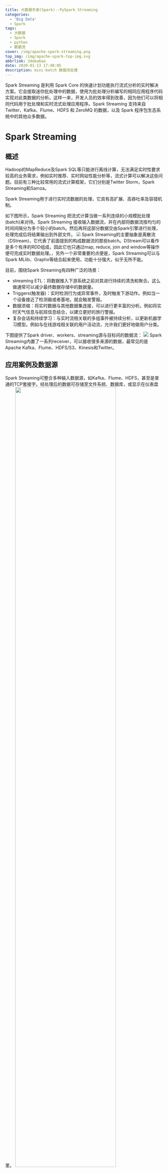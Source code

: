 ```yaml
---
title: 大数据手册(Spark)--PySpark Streaming
categories:
  - 'Big Data'
  - Spark
tags:
  - 大数据
  - Spark
  - python
  - 数据流
cover: /img/apache-spark-streaming.png
top_img: /img/apache-spark-top-img.svg
abbrlink: 34eba6aa
date: 2020-01-13 17:48:05
description: mini-batch 数据流处理
---
```


Spark Streaming 是利用 Spark Core 的快速计划功能执行流式分析的实时解决方案。它会提取迷你批处理中的数据，使用为批处理分析编写的相同应用程序代码实现对此类数据的分析。这样一来，开发人员的效率得到改善，因为他们可以将相同代码用于批处理和实时流式处理应用程序。Spark Streaming 支持来自 Twitter、Kafka、Flume、HDFS 和 ZeroMQ 的数据，以及 Spark 程序包生态系统中的其他众多数据。

# Spark Streaming

## 概述

Hadoop的MapReduce及Spark SQL等只能进行离线计算，无法满足实时性要求较高的业务需求，例如实时推荐、实时网站性能分析等，流式计算可以解决这些问题。目前有三种比较常用的流式计算框架，它们分别是Twitter Storm，Spark Streaming和Samza。

Spark Streaming用于进行实时流数据的处理，它具有高扩展、高吞吐率及容错机制。

如下图所示，Spark Streaming 把流式计算当做一系列连续的小规模批处理(batch)来对待。Spark Streaming 接收输入数据流，并在内部将数据流按均匀的时间间隔分为多个较小的batch。然后再将这部分数据交由Spark引擎进行处理，处理完成后将结果输出到外部文件。
<img src="https://warehouse-1310574346.cos.ap-shanghai.myqcloud.com/images/spark/Spark-Streaming.png" style="zoom:80%;" />
Spark Streaming的主要抽象是离散流（DStream)，它代表了前面提到的构成数据流的那些batch。DStream可以看作是多个有序的RDD组成，因此它也只通过map, reduce, join and window等操作便可完成实时数据处理。，另外一个非常重要的点便是，Spark Streaming可以与Spark MLlib、Graphx等结合起来使用，功能十分强大，似乎无所不能。

目前，围绕Spark Streaming有四种广泛的场景：
- streaming ETL：将数据推入下游系统之前对其进行持续的清洗和聚合。这么做通常可以减少最终数据存储中的数据量。  
- Triggers(触发器)：实时检测行为或异常事件，及时触发下游动作。例如当一个设备接近了检测器或者基地，就会触发警报。  
- 数据浓缩：将实时数据与其他数据集连接，可以进行更丰富的分析。例如将实时天气信息与航班信息结合，以建立更好的旅行警报。  
- 复杂会话和持续学习：与实时流相关联的多组事件被持续分析，以更新机器学习模型。例如与在线游戏相关联的用户活动流，允许我们更好地做用户分类。

下图提供了Spark driver、workers、streaming源与目标间的数据流：
![](https://warehouse-1310574346.cos.ap-shanghai.myqcloud.com/images/spark/DStream.PNG)
Spark Streaming内置了一系列receiver，可以接收很多来源的数据，最常见的是Apache Kafka、Flume、HDFS/S3、Kinesis和Twitter。

## 应用案例及数据源

Spark Streaming可整合多种输入数据源，如Kafka、Flume、HDFS，甚至是普通的TCP套接字。经处理后的数据可存储至文件系统、数据库，或显示在仪表盘里。
<img src="https://warehouse-1310574346.cos.ap-shanghai.myqcloud.com/images/spark/DStream-demo.PNG" height="80%" width="80%" >

编写Spark Streaming程序的基本步骤是：
1. 通过创建输入DStream来定义输入源
2. 通过对DStream应用转换操作和输出操作来定义流计算
3. 用streamingContext.start()来开始接收数据和处理流程
4. 通过streamingContext.awaitTermination()方法来等待结束（例如<ctrl+C>），或通过streamingContext.stop()来手动结束流计算进程

下面我们使用Python的Spark Streaming来创建一个简单的单词计数例子。
这个字数计数示例将使用Linux/Unix nc命令——它是一种读写跨网络连接数据的简单实用程序。我们将使用两个不同的bash终端，一个使用nc命令将多个单词发送到我们计算机的本地端口（9999），另一个终端将运行Spark Streaming来接收这些字，并对它们进行计数。
```python
#!/usr/bin/env python3

# Create a local SparkContext and Streaming Contexts
from pyspark import SparkContext
from pyspark.streaming import StreamingContext
import sys

# Create sc with two working threads
sc = SparkContext('local[2]','NetworkWordCount')

# Spark Streaming入口点(每隔一秒钟运行一次微批次)
ssc = StreamingContext(sc, 1)

# 创建DStream输入源：套接字流
lines = ssc.socketTextStream(sys.argv[1], sys.argv[2])

# Split lines into words and count
wordCounts = lines.flatMap(lambda line: line.split(" ")) \
    .map(lambda word: (word, 1)) \
    .reduceByKey(lambda a, b: a+b)
    
wordCounts.pprint()

# 启动Spark Streaming，并等待终止命令
ssc.start()
ssc.awaitTermination()
```
如前所述，现在有了脚本，打开两个终端窗口：一个用于您的nc命令，另一个用于Spark Streaming程序。
要从其中一个终端启动nc命令，请键入：
```sh
$ nc -lk 9999
```
从这个点开始，你在这个终端所输入的一切都将被传送到9999端口。本例中，敲入`green`这个词三次，`blue`五次。
从另一个终端屏幕，我们来运行刚创建的Python流脚本（NetworkWordCount.py）。
```sh
$ spark-submit NetworkWordCount.py localhost 9999
```
该命令将运行脚本，读取本地计算机（即localhost）端口9999以接收发送到该套接字的任何内容。由于你已经在第一个终端将信息发送端口，因此在启动脚本后不久，Spark Streaming程序会读取发送到端口9999的任何单词，并按照以下屏幕截图中所示的样子执行单词计数：
```sh
$ nc -lk 9999
green green green blue blue blue blue blue
-------------------------------------------
Time: 2018-12-24 11:30:26
-------------------------------------------

-------------------------------------------
Time: 2018-12-24 11:30:27
-------------------------------------------
('blue', 5)
('green', 3)
```

**文件流**：包括文本格式和任意HDFS的输入格式。创建DStream输入源示例
```python
lines = ssc.textFileStream('wordfile')
```

**套接字流 (socket)**：从一个本地或远程主机的某个端口服务上读取数据。它无法提供端到端的容错保障，Socket源一般仅用于测试或学习用途。
![](https://warehouse-1310574346.cos.ap-shanghai.myqcloud.com/images/spark/socket.PNG)
创建DStream输入源示例

```python
lines = ssc.socketTextStream("local", 9999)
```

**RDD序列流**：在调试Spark Streaming应用程序的时候，我们可以使用streamingContext.queueStream(queueOfRDD)创建基于RDD队列的DStream

**kafka**：Kafka是一种高吞吐量的分布式发布订阅消息系统，它可以处理消费者在网站中的所有动作流数据。 这种动作（网页浏览，搜索和其他用户的行动）是在现代网络上的许多社会功能的一个关键因素。Kafka的目的是通过[Hadoop](https://baike.baidu.com/item/Hadoop)的并行加载机制来统一线上和离线的消息处理，也是为了通过集群来提供实时的消息。
在公司的大数据生态系统中，可以把Kafka作为数据交换枢纽，不同类型的分布式系统（关系数据库、NoSQL数据库、流处理系统、批处理系统等），可以统一接入到Kafka，实现和Hadoop各个组件之间的不同类型数据的实时高效交换。

下图为kafka组成
![](https://warehouse-1310574346.cos.ap-shanghai.myqcloud.com/images/spark/kafka.PNG)

-   Broker：Kafka集群包含一个或多个服务器，这种服务器被称为broker
-   Topic ：每条发布到Kafka集群的消息都有一个类别，这个类别被称为Topic。（物理上不同Topic的消息分开存储，逻辑上一个Topic的消息虽然保存于一个或多个broker上但用户只需指定消息的Topic即可生产或消费数据而不必关心数据存于何处）
-   Partition：是物理上的概念，每个Topic包含一个或多个Partition.
-   Producer：负责发布消息到Kafka broker
-   Consumer：消息消费者，向Kafka broker读取消息的客户端。
-   Consumer Group：每个Consumer属于一个特定的Consumer Group（可为每个Consumer指定group name，若不指定group name则属于默认的group）
<img src="https://warehouse-1310574346.cos.ap-shanghai.myqcloud.com/images/spark/kafka-broker.PNG" height="80%" width="80%">

我们可以创建基于Kafka的DStream
```python
from pyspark.streaming.kafka import KafkaUtils
kvs = KafkaUtils.createStream(...)
```

## 转化操作

**无状态转化操作**：把简单的RDDtransformation分别应用到每个批次上，每个批次的处理不依赖于之前的批次的数据。
![](https://warehouse-1310574346.cos.ap-shanghai.myqcloud.com/images/spark/RDDtransformation.PNG)
**有状态转化操作**：需要使用之前批次的数据或者中间结果来计算当前批次的数据。包括基于滑动窗口的转化操作，和追踪状态变化的转化操作(updateStateByKey)
![](https://warehouse-1310574346.cos.ap-shanghai.myqcloud.com/images/spark/updateStateByKey.PNG)

无状态转化操作|说明（同RDD转化类似）
:---|:---
`map(func)`|映射变换
`flatMap(func)`|同RDD
`filter(func)`|返回过滤后新的DStream
`reduce(func)`|聚合
`count()`|计数
`union(otherStream)`|合并
`countByValue()`|值计数
`reduceByKey(func, [numTasks])`|对于相同key的数据聚合
`join(otherStream, [numTasks])`|交集
`cogroup(otherStream, [numTasks])`|
`transform(func)`|任意变换
`repartition(numPartitions)`|重分区

**滑动窗口转化操作**
`window(windowLength, slideInterval)` 基于源DStream产生的窗口化的批数据，计算得到一个新的Dstream
`countByWindow(windowLength, slideInterval)` 返回流中元素的一个滑动窗口数
`reduceByWindow(func, windowLength, slideInterval)` 返回一个单元素流。利用函数func聚集滑动时间间隔的流的元素创建这个单元素流。函数func必须满足结合律，从而可以支持并行计算
`countByValueAndWindow(windowLength, slideInterval, [numTasks])` 当应用到一个(K,V)键值对组成的DStream上，返回一个由(K,V)键值对组成的新的DStream。每个key的值都是它们在滑动窗口中出现的频率

**reduceByKeyAndWindow方法**
`reduceByKeyAndWindow(func, windowLength, slideInterval, [numTasks])` 应用到一个(K,V)键值对组成的DStream上时，会返回一个由(K,V)键值对组成的新的DStream。每一个key的值均由给定的reduce函数(func函数)进行聚合计算。注意：在默认情况下，这个算子利用了Spark默认的并发任务数去分组。可以通过numTasks参数的设置来指定不同的任务数。
`reduceByKeyAndWindow(func, invFunc, windowLength, slideInterval, [numTasks])` **更加高效**的reduceByKeyAndWindow，每个窗口的reduce值，是基于先前窗口的reduce值进行增量计算得到的；它会对进入滑动窗口的新数据进行reduce操作，并对离开窗口的老数据进行“逆向reduce”操作。但是，只能用于“可逆reduce函数”，即那些reduce函数都有一个对应的“逆向reduce函数”（以InvFunc参数传入）。

![](https://warehouse-1310574346.cos.ap-shanghai.myqcloud.com/images/spark/reduceByKeyAndWindow.PNG)
```python
lines = ssc.socketTextStream("localhost", 9999)

counts = lines.flatMap(lambda line: line.split(" "))\
    .map(lambda word: (word, 1))\
    .reduceByKeyAndWindow(lambda x,y:x+y, lambda x,y:x-y, 30, 10)
    
counts.pprint()
```

**UpdateStateByKey转化方法**：需要在跨批次之间维护状态时，需要UpdateStateByKey方法。通俗点说，假如我们想知道一个用户最近访问的10个页面是什么，可以把键设置为用户ID，然后UpdateStateByKey就可以跟踪每个用户最近访问的10个页面，这个列表就是“状态”对象。

回到本章初的应用案例（无状态转化），1秒在nc端键入3个green和5个blue，2秒再键入1个gohawks，4秒再键入2个green。
下图展示了lines DStream及其微批量数据：
<img src="https://warehouse-1310574346.cos.ap-shanghai.myqcloud.com/images/spark/lines-DStream.jpg" height="60%" width="60%" >
下图表示我们计算的是有状态的全局聚合：
<img src="https://warehouse-1310574346.cos.ap-shanghai.myqcloud.com/images/spark/lines-DStream2.jpg" height="60%" width="60%" >

代码如下
```python
#!/usr/bin/env python3

# Create a local SparkContext and Streaming Contexts
from pyspark import SparkContext
from pyspark.streaming import StreamingContext
import sys

# Create sc with two working threads
sc = SparkContext('local[2]','NetworkWordCount')

# Spark Streaming入口点(每隔一秒钟运行一次微批次)
ssc = StreamingContext(sc, 1)

# 为了确保持续运行可以容错，配置一个检查点
ssc.checkpoint("checkpoint")

# 创建DStream输入源：套接字流
lines = ssc.socketTextStream(sys.argv[1], sys.argv[2])

# 定义更新函数：sum of the (key, value) pairs
def  updateFunc(new_values, last_sum):
    return sum(new_values) + (last_sum or 0)

lines = ssc.socketTextStream(sys.argv[1], int(sys.argv[2]))

# RDD with initial state (key, value) pairs
initialStateRDD = sc.parallelize([])

running_counts = lines.flatMap(lambda line: line.split(" "))\
    .map(lambda word: (word, 1))\
    .updateStateByKey(updateFunc, initialRDD=initialStateRDD)
    
running_counts.pprint()
ssc.start()
ssc.awaitTermination()
```
两者的主要区别在于使用了updateStateByKey方法，该方法将执行前面提到的执行加和的updateFunc。updateStateByKey是Spark Streaming的方法，用于对数据流执行计算，并以有利于性能的方式更新每个key的状态。通常在Spark 1.5及更早版本中使用updateStateByKey，这些有状态的全局聚合的性能与状态的大小成比例，从Spark 1.6起，应该使用mapWithState。

# Structured Streaming

## 概述

对于Spark 2.0，Apache Spark社区致力于通过引入结构化流（structured streaming）的概念来简化流，结构化流将Streaming概念与Dataset/DataFrame相结合。结构化流式引入的是增量，当处理一系列数据块时，结构化流不断地将执行计划应用在所接收的每个新数据块集合上。通过这种运行方式，引擎可以充分利用Spark DataFrame/Dataset所包含的优化功能，并将其应用于传入的数据流。
![](https://warehouse-1310574346.cos.ap-shanghai.myqcloud.com/images/spark/data-stream.PNG)

1. 微批处理：Structured Streaming默认使用微批处理执行模型，这意味着Spark流计算引擎会定期检查流数据源，并对自上一批次结束后到达的新数据执行批量查询。（数据到达和得到处理并输出结果之间的延时超过100毫秒）
2. 持续处理：Spark从2.3.0版本开始引入了持续处理的试验性功能，可以实现流计算的毫秒级延迟。
在持续处理模式下，Spark不再根据触发器来周期性启动任务，而是启动一系列的连续读取、处理和写入结果的长时间运行的任务。

## 应用案例及数据源

编写Structured Streaming程序的基本步骤包括：
1. 创建输入数据源
2. 定义流计算过程
3. 启动流计算并输出结果

我们来看一下使用updateStateByKey的有状态流的文字计数脚本，并将其改成一个Structured Streaming的文字计数脚本：
![](https://warehouse-1310574346.cos.ap-shanghai.myqcloud.com/images/spark/Structured-Streaming-demo.PNG)

```python
#!/usr/bin/env python3

# Import necessary classes and create a local SparkSession
from pyspark.sql import SparkSession
from pyspark.sql.functions import split
from pyspark.sql.functions import explode

spark = SparkSession \
    .builder \
    .appName("StructuredNetworkWordCount") \
    .getOrCreate()
    
# from connection to localhost: 9999
lines = spark \
    .readStream \
    .format("socket") \
    .option("host", "localhost") \
    .option("port", 9999) \
    .load()

# split lines into words
words = lines.select(
  explode(
         split(lines.value, " ")
  ).alias("word")
  )

# Generate runing word count
wordCounts = words.groupBy("word").count()

# 输出至控制台
query = wordCounts \
    .writeStream \
    .outputMode("complete") \
    .format("console") \
    .trigger(processingTime="8 seconds") \
    .start()
    
query.awaitTermination()
```
取而代之的，流那部分的代码是通过调用readStream来初始化的，我们可以使用熟悉的DataFrame groupBy语句和count来生成运行的文字计数。
由于程序中需要用到拆分字符串和展开数组内的所有单词的功能，所以引用了来自pyspark.sql.functions里面的split和explode函数。
让我们回到第一个终端运行我们的nc作业：  
```python
$ nc -lk 9999
```
检查以下输出。如你所见，你既能得到有状态流的优势，还能使用更为熟悉的DataFrame API：
```sh
-------------------------------------------
Batch: 0
-------------------------------------------
+----+-----+
|word|count|
+----+-----+
| cat|    1|
| dog|    3|
+----+-----+

-------------------------------------------
Batch: 1
-------------------------------------------
+----+-----+
|word|count|
+----+-----+
| cat|    2|
| dog|    3|
| owl|    1|
+----+-----+

-------------------------------------------
Batch: 2
-------------------------------------------
+----+-----+
|word|count|
+----+-----+
| cat|    2|
| dog|    4|
| owl|    2|
+----+-----+
```

**数据流**：通过调用readStream来初始化。支持的格式包括文件流（csv、json、orc、parquet、text）、Kafka、套接字流（socket）、Rate源等。
```python
lines = spark \
    .readStream \
    .format("kafka") \
    .option("kafka.bootstrap.servers", "localhost:9092") \
    .option("subscribe", 'wordcount-topic') \
    .load() 
```

**输出**：DataFrame/Dataset的.writeStream()方法将会返回DataStreamWriter接口，接口通过.start()真正启动流计算，并将DataFrame/Dataset写入到外部的输出接收器，DataStreamWriter接口有以下几个主要函数：
1. format：接收器类型。
2. outputMode：输出模式，指定写入接收器的内容，可以是Append模式、Complete模式或Update模式。
3. queryName：查询的名称，可选，用于标识查询的唯一名称。
4. trigger：触发间隔，可选，设定触发间隔，如果未指定，则系统将在上一次处理完成后立即检查新数据的可用性。如果由于先前的处理尚未完成导致超过触发间隔，则系统将在处理完成后立即触发新的查询。

输出模式用于指定写入接收器的内容，主要有以下几种：
- Append模式：只有结果表中自上次触发间隔后增加的新行，才会被写入外部存储器。这种模式一般适用于“不希望更改结果表中现有行的内容”的使用场景。
- Complete模式：已更新的完整的结果表可被写入外部存储器。
- Update模式：只有自上次触发间隔后结果表中发生更新的行，才会被写入外部存储器。这种模式与Complete模式相比，输出较少，如果结果表的部分行没有更新，则不会输出任何内容。当查询不包括聚合时，这个模式等同于Append模式。
```python
query = windowedCounts \
    .writeStream \
    .outputMode("complete") \
    .format("console") \
    .option('truncate', 'false') \
    .trigger(processingTime="10 seconds") \
    .start()
query.awaitTermination()
```

参考链接：
- Spark 编程基础 - 厦门大学 | 林子雨
- [Learning PySpark - Tomasz Drabas](https://book.douban.com/subject/27602352/)
